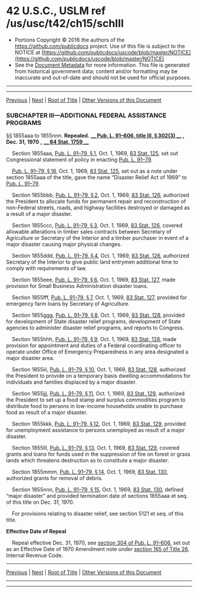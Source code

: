 ---
---

# 42 U.S.C., USLM ref /us/usc/t42/ch15/schIII

* Portions Copyright © 2016 the authors of the https://github.com/publicdocs project.
  Use of this file is subject to the NOTICE at [https://github.com/publicdocs/uscode/blob/master/NOTICE](https://github.com/publicdocs/uscode/blob/master/NOTICE)
* See the [Document Metadata](././../../../../..//README.md) for more information.
  This file is generated from historical government data; content and/or formatting may be inaccurate and out-of-date and should not be used for official purposes.

----------
----------

[Previous](./../../../../..//us/usc/t42/ch15/schII/m__us_usc_t42_ch15_schII.md) | [Next](./../../../../..//us/usc/t42/ch15A/m__us_usc_t42_ch15A.md) | [Root of Title](./../../../../../) | [Other Versions of this Document](https://publicdocs.github.io/go/links?ns=uslm&ref=%2Fus%2Fusc%2Ft42%2Fch15%2FschIII)

### SUBCHAPTER III—ADDITIONAL FEDERAL ASSISTANCE PROGRAMS

§§ 1855aaa to 1855nnn. __Repealed.__  __[__  __Pub. L. 91–606, title III, § 302(3)__  __][/us/pl/91/606/s302/3]__  __,__  __Dec. 31, 1970__  __,__  __[__  __84 Stat. 1759__  __][/us/stat/84/1759]__ 

    Section 1855aaa, [Pub. L. 91–79, § 1][/us/pl/91/79/s1], Oct. 1, 1969, [83 Stat. 125][/us/stat/83/125], set out Congressional statement of policy in enacting [Pub. L. 91–79][/us/pl/91/79].

    [Pub. L. 91–79, § 16][/us/pl/91/79/s16], Oct. 1, 1969, [83 Stat. 125][/us/stat/83/125], set out as a note under section 1855aaa of the title, gave the name “Disaster Relief Act of 1969” to [Pub. L. 91–79][/us/pl/91/79].

    Section 1855bbb, [Pub. L. 91–79, § 2][/us/pl/91/79/s2], Oct. 1, 1969, [83 Stat. 126][/us/stat/83/126], authorized the President to allocate funds for permanent repair and reconstruction of non-Federal streets, roads, and highway facilities destroyed or damaged as a result of a major disaster.

    Section 1855ccc, [Pub. L. 91–79, § 3][/us/pl/91/79/s3], Oct. 1, 1969, [83 Stat. 126][/us/stat/83/126], covered allowable alterations in timber sales contracts between Secretary of Agriculture or Secretary of the Interior and a timber purchaser in event of a major disaster causing major physical changes.

    Section 1855ddd, [Pub. L. 91–79, § 4][/us/pl/91/79/s4], Oct. 1, 1969, [83 Stat. 126][/us/stat/83/126], authorized Secretary of the Interior to give public land entrymen additional time to comply with requirements of law.

    Section 1855eee, [Pub. L. 91–79, § 6][/us/pl/91/79/s6], Oct. 1, 1969, [83 Stat. 127][/us/stat/83/127], made provision for Small Business Administration disaster loans.

    Section 1855fff, [Pub. L. 91–79, § 7][/us/pl/91/79/s7], Oct. 1, 1969, [83 Stat. 127][/us/stat/83/127], provided for emergency farm loans by Secretary of Agriculture.

    Section 1855ggg, [Pub. L. 91–79, § 8][/us/pl/91/79/s8], Oct. 1, 1969, [83 Stat. 128][/us/stat/83/128], provided for development of State disaster relief programs, development of State agencies to administer disaster relief programs, and reports to Congress.

    Section 1855hhh, [Pub. L. 91–79, § 9][/us/pl/91/79/s9], Oct. 1, 1969, [83 Stat. 128][/us/stat/83/128], made provision for appointment and duties of a Federal coordinating officer to operate under Office of Emergency Preparedness in any area designated a major disaster area.

    Section 1855iii, [Pub. L. 91–79, § 10][/us/pl/91/79/s10], Oct. 1, 1969, [83 Stat. 128][/us/stat/83/128], authorized the President to provide on a temporary basis dwelling accommodations for individuals and families displaced by a major disaster.

    Section 1855jjj, [Pub. L. 91–79, § 11][/us/pl/91/79/s11], Oct. 1, 1969, [83 Stat. 129][/us/stat/83/129], authorized the President to set up a food stamp and surplus commodities program to distribute food to persons in low-income households unable to purchase food as result of a major disaster.

    Section 1855kkk, [Pub. L. 91–79, § 12][/us/pl/91/79/s12], Oct. 1, 1969, [83 Stat. 129][/us/stat/83/129], provided for unemployment assistance to persons unemployed as result of a major disaster.

    Section 1855lll, [Pub. L. 91–79, § 13][/us/pl/91/79/s13], Oct. 1, 1969, [83 Stat. 129][/us/stat/83/129], covered grants and loans for funds used in the suppression of fire on forest or grass lands which threatens destruction as to constitute a major disaster.

    Section 1855mmm, [Pub. L. 91–79, § 14][/us/pl/91/79/s14], Oct. 1, 1969, [83 Stat. 130][/us/stat/83/130], authorized grants for removal of debris.

    Section 1855nnn, [Pub. L. 91–79, § 15][/us/pl/91/79/s15], Oct. 1, 1969, [83 Stat. 130][/us/stat/83/130], defined “major disaster” and provided termination date of sections 1855aaa et seq. of this title on Dec. 31, 1970.

    For provisions relating to disaster relief, see section 5121 et seq. of this title.

 __Effective Date of Repeal__ 

    Repeal effective Dec. 31, 1970, see [section 304 of Pub. L. 91–606][/us/pl/91/606/s304], set out as an Effective Date of 1970 Amendment note under [section 165 of Title 26][/us/usc/t26/s165], Internal Revenue Code.

----------

[Previous](./../../../../..//us/usc/t42/ch15/schII/m__us_usc_t42_ch15_schII.md) | [Next](./../../../../..//us/usc/t42/ch15A/m__us_usc_t42_ch15A.md) | [Root of Title](./../../../../../) | [Other Versions of this Document](https://publicdocs.github.io/go/links?ns=uslm&ref=%2Fus%2Fusc%2Ft42%2Fch15%2FschIII)

----------
----------

[/us/pl/91/606/s302/3]: https://publicdocs.github.io/go/links?ns=uslm&ref=%2Fus%2Fpl%2F91%2F606%2Fs302%2F3
[/us/stat/84/1759]: https://publicdocs.github.io/go/links?ns=uslm&ref=%2Fus%2Fstat%2F84%2F1759
[/us/pl/91/79/s1]: https://publicdocs.github.io/go/links?ns=uslm&ref=%2Fus%2Fpl%2F91%2F79%2Fs1
[/us/stat/83/125]: https://publicdocs.github.io/go/links?ns=uslm&ref=%2Fus%2Fstat%2F83%2F125
[/us/pl/91/79]: https://publicdocs.github.io/go/links?ns=uslm&ref=%2Fus%2Fpl%2F91%2F79
[/us/pl/91/79/s16]: https://publicdocs.github.io/go/links?ns=uslm&ref=%2Fus%2Fpl%2F91%2F79%2Fs16
[/us/stat/83/125]: https://publicdocs.github.io/go/links?ns=uslm&ref=%2Fus%2Fstat%2F83%2F125
[/us/pl/91/79]: https://publicdocs.github.io/go/links?ns=uslm&ref=%2Fus%2Fpl%2F91%2F79
[/us/pl/91/79/s2]: https://publicdocs.github.io/go/links?ns=uslm&ref=%2Fus%2Fpl%2F91%2F79%2Fs2
[/us/stat/83/126]: https://publicdocs.github.io/go/links?ns=uslm&ref=%2Fus%2Fstat%2F83%2F126
[/us/pl/91/79/s3]: https://publicdocs.github.io/go/links?ns=uslm&ref=%2Fus%2Fpl%2F91%2F79%2Fs3
[/us/stat/83/126]: https://publicdocs.github.io/go/links?ns=uslm&ref=%2Fus%2Fstat%2F83%2F126
[/us/pl/91/79/s4]: https://publicdocs.github.io/go/links?ns=uslm&ref=%2Fus%2Fpl%2F91%2F79%2Fs4
[/us/stat/83/126]: https://publicdocs.github.io/go/links?ns=uslm&ref=%2Fus%2Fstat%2F83%2F126
[/us/pl/91/79/s6]: https://publicdocs.github.io/go/links?ns=uslm&ref=%2Fus%2Fpl%2F91%2F79%2Fs6
[/us/stat/83/127]: https://publicdocs.github.io/go/links?ns=uslm&ref=%2Fus%2Fstat%2F83%2F127
[/us/pl/91/79/s7]: https://publicdocs.github.io/go/links?ns=uslm&ref=%2Fus%2Fpl%2F91%2F79%2Fs7
[/us/stat/83/127]: https://publicdocs.github.io/go/links?ns=uslm&ref=%2Fus%2Fstat%2F83%2F127
[/us/pl/91/79/s8]: https://publicdocs.github.io/go/links?ns=uslm&ref=%2Fus%2Fpl%2F91%2F79%2Fs8
[/us/stat/83/128]: https://publicdocs.github.io/go/links?ns=uslm&ref=%2Fus%2Fstat%2F83%2F128
[/us/pl/91/79/s9]: https://publicdocs.github.io/go/links?ns=uslm&ref=%2Fus%2Fpl%2F91%2F79%2Fs9
[/us/stat/83/128]: https://publicdocs.github.io/go/links?ns=uslm&ref=%2Fus%2Fstat%2F83%2F128
[/us/pl/91/79/s10]: https://publicdocs.github.io/go/links?ns=uslm&ref=%2Fus%2Fpl%2F91%2F79%2Fs10
[/us/stat/83/128]: https://publicdocs.github.io/go/links?ns=uslm&ref=%2Fus%2Fstat%2F83%2F128
[/us/pl/91/79/s11]: https://publicdocs.github.io/go/links?ns=uslm&ref=%2Fus%2Fpl%2F91%2F79%2Fs11
[/us/stat/83/129]: https://publicdocs.github.io/go/links?ns=uslm&ref=%2Fus%2Fstat%2F83%2F129
[/us/pl/91/79/s12]: https://publicdocs.github.io/go/links?ns=uslm&ref=%2Fus%2Fpl%2F91%2F79%2Fs12
[/us/stat/83/129]: https://publicdocs.github.io/go/links?ns=uslm&ref=%2Fus%2Fstat%2F83%2F129
[/us/pl/91/79/s13]: https://publicdocs.github.io/go/links?ns=uslm&ref=%2Fus%2Fpl%2F91%2F79%2Fs13
[/us/stat/83/129]: https://publicdocs.github.io/go/links?ns=uslm&ref=%2Fus%2Fstat%2F83%2F129
[/us/pl/91/79/s14]: https://publicdocs.github.io/go/links?ns=uslm&ref=%2Fus%2Fpl%2F91%2F79%2Fs14
[/us/stat/83/130]: https://publicdocs.github.io/go/links?ns=uslm&ref=%2Fus%2Fstat%2F83%2F130
[/us/pl/91/79/s15]: https://publicdocs.github.io/go/links?ns=uslm&ref=%2Fus%2Fpl%2F91%2F79%2Fs15
[/us/stat/83/130]: https://publicdocs.github.io/go/links?ns=uslm&ref=%2Fus%2Fstat%2F83%2F130
[/us/pl/91/606/s304]: https://publicdocs.github.io/go/links?ns=uslm&ref=%2Fus%2Fpl%2F91%2F606%2Fs304
[/us/usc/t26/s165]: https://publicdocs.github.io/go/links?ns=uslm&ref=%2Fus%2Fusc%2Ft26%2Fs165


